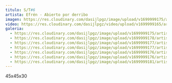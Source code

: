```yaml
---
titulo: S/T#6
artista: Efrén - Abierto por derribo
imagen: https://res.cloudinary.com/dasijlpgz/image/upload/v1699999175/artistas/Efr%C3%A9n%20-%20Abierto%20por%20derribo/S-T6/P1070835.jpg
video: https://res.cloudinary.com/dasijlpgz/video/upload/v1699999165/artistas/Efr%C3%A9n%20-%20Abierto%20por%20derribo/S-T6/Sin_t%C3%ADtulo-1.mp4
galeria:
  - https://res.cloudinary.com/dasijlpgz/image/upload/v1699999175/artistas/Efr%C3%A9n%20-%20Abierto%20por%20derribo/S-T6/P1070835.jpg
  - https://res.cloudinary.com/dasijlpgz/image/upload/v1699999178/artistas/Efr%C3%A9n%20-%20Abierto%20por%20derribo/S-T6/P1070845.jpg
  - https://res.cloudinary.com/dasijlpgz/image/upload/v1699999177/artistas/Efr%C3%A9n%20-%20Abierto%20por%20derribo/S-T6/P1070843.jpg
  - https://res.cloudinary.com/dasijlpgz/image/upload/v1699999177/artistas/Efr%C3%A9n%20-%20Abierto%20por%20derribo/S-T6/P1070840.jpg
  - https://res.cloudinary.com/dasijlpgz/image/upload/v1699999176/artistas/Efr%C3%A9n%20-%20Abierto%20por%20derribo/S-T6/P1070838.jpg
  - https://res.cloudinary.com/dasijlpgz/image/upload/v1699999176/artistas/Efr%C3%A9n%20-%20Abierto%20por%20derribo/S-T6/P1070837.jpg
  - https://res.cloudinary.com/dasijlpgz/image/upload/v1699999181/artistas/Efr%C3%A9n%20-%20Abierto%20por%20derribo/S-T6/P1070846.jpg
---
```

4﻿5x45x30
